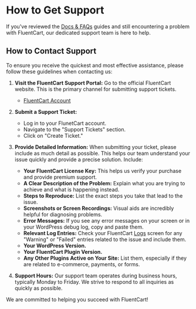  # How to Get Support

If you've reviewed the [Docs & FAQs](/guide/troubleshooting-support/common-issues-faqs) guides and still encountering a problem with FluentCart, our dedicated support team is here to help.

## How to Contact Support

To ensure you receive the quickest and most effective assistance, please follow these guidelines when contacting us:

1.  **Visit the FluentCart Support Portal:**
    Go to the official FluentCart website. This is the primary channel for submitting support tickets.
    * [FluentCart Account](https://fluentcart.com/account/) 

2.  **Submit a Support Ticket:**
    * Log in to your FlunetCart account.
    * Navigate to the "Support Tickets" section.
    * Click on "Create Ticket."

3.  **Provide Detailed Information:**
    When submitting your ticket, please include as much detail as possible. This helps our team understand your issue quickly and provide a precise solution. Include:
    * **Your FluentCart License Key:** This helps us verify your purchase and provide premium support.
    * **A Clear Description of the Problem:** Explain what you are trying to achieve and what is happening instead.
    * **Steps to Reproduce:** List the exact steps you take that lead to the issue.
    * **Screenshots or Screen Recordings:** Visual aids are incredibly helpful for diagnosing problems.
    * **Error Messages:** If you see any error messages on your screen or in your WordPress debug log, copy and paste them.
    * **Relevant Log Entries:** Check your FluentCart [Logs](/guide/troubleshooting-support/understanding-logs) screen for any "Warning" or "Failed" entries related to the issue and include them.
    * **Your WordPress Version.**
    * **Your FluentCart Plugin Version.**
    * **Any Other Plugins Active on Your Site:** List them, especially if they are related to e-commerce, payments, or forms.

4.  **Support Hours:**
    Our support team operates during business hours, typically Monday to Friday. We strive to respond to all inquiries as quickly as possible.

We are committed to helping you succeed with FluentCart!

